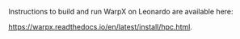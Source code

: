 Instructions to build and run WarpX on Leonardo are available here:

https://warpx.readthedocs.io/en/latest/install/hpc.html.
